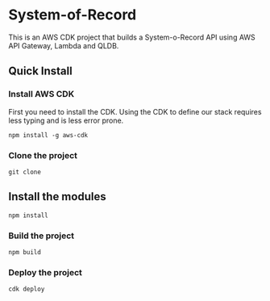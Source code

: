# System-of-Record

This is an AWS CDK project that builds a System-o-Record API using AWS API Gateway, Lambda and QLDB.

## Quick Install

### Install AWS CDK

First you need to install the CDK. Using the CDK to define our stack requires less typing and is less error prone.

```
npm install -g aws-cdk
```

### Clone the project

```
git clone 
```

## Install the modules

```
npm install
```

### Build the project

```
npm build
```

### Deploy the project

```
cdk deploy
```



